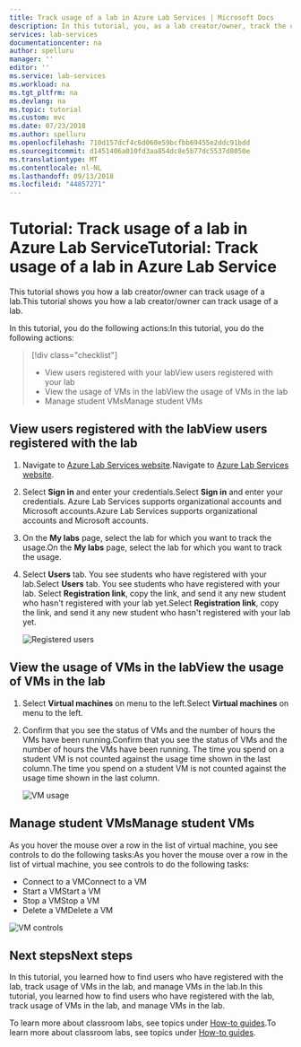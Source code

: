 ```yaml
---
title: Track usage of a lab in Azure Lab Services | Microsoft Docs
description: In this tutorial, you, as a lab creator/owner, track the usage of your lab.
services: lab-services
documentationcenter: na
author: spelluru
manager: ''
editor: ''
ms.service: lab-services
ms.workload: na
ms.tgt_pltfrm: na
ms.devlang: na
ms.topic: tutorial
ms.custom: mvc
ms.date: 07/23/2018
ms.author: spelluru
ms.openlocfilehash: 710d157dcf4c6d060e59bcfbb69455e2ddc91bdd
ms.sourcegitcommit: d1451406a010fd3aa854dc8e5b77dc5537d8050e
ms.translationtype: MT
ms.contentlocale: nl-NL
ms.lasthandoff: 09/13/2018
ms.locfileid: "44857271"
---
```

# <a name="tutorial-track-usage-of-a-lab-in-azure-lab-service"></a><span data-ttu-id="1c80e-103">Tutorial: Track usage of a lab in Azure Lab Service</span><span class="sxs-lookup"><span data-stu-id="1c80e-103">Tutorial: Track usage of a lab in Azure Lab Service</span></span>
<span data-ttu-id="1c80e-104">This tutorial shows you how a lab creator/owner can track usage of a lab.</span><span class="sxs-lookup"><span data-stu-id="1c80e-104">This tutorial shows you how a lab creator/owner can track usage of a lab.</span></span>

<span data-ttu-id="1c80e-105">In this tutorial, you do the following actions:</span><span class="sxs-lookup"><span data-stu-id="1c80e-105">In this tutorial, you do the following actions:</span></span>

> [!div class="checklist"]
> * <span data-ttu-id="1c80e-106">View users registered with your lab</span><span class="sxs-lookup"><span data-stu-id="1c80e-106">View users registered with your lab</span></span>
> * <span data-ttu-id="1c80e-107">View the usage of VMs in the lab</span><span class="sxs-lookup"><span data-stu-id="1c80e-107">View the usage of VMs in the lab</span></span>
> * <span data-ttu-id="1c80e-108">Manage student VMs</span><span class="sxs-lookup"><span data-stu-id="1c80e-108">Manage student VMs</span></span> 


## <a name="view-users-registered-with-the-lab"></a><span data-ttu-id="1c80e-109">View users registered with the lab</span><span class="sxs-lookup"><span data-stu-id="1c80e-109">View users registered with the lab</span></span>

1. <span data-ttu-id="1c80e-110">Navigate to [Azure Lab Services website](https://labs.azure.com).</span><span class="sxs-lookup"><span data-stu-id="1c80e-110">Navigate to [Azure Lab Services website](https://labs.azure.com).</span></span> 
2. <span data-ttu-id="1c80e-111">Select **Sign in** and enter your credentials.</span><span class="sxs-lookup"><span data-stu-id="1c80e-111">Select **Sign in** and enter your credentials.</span></span> <span data-ttu-id="1c80e-112">Azure Lab Services supports organizational accounts and Microsoft accounts.</span><span class="sxs-lookup"><span data-stu-id="1c80e-112">Azure Lab Services supports organizational accounts and Microsoft accounts.</span></span>
3. <span data-ttu-id="1c80e-113">On the **My labs** page, select the lab for which you want to track the usage.</span><span class="sxs-lookup"><span data-stu-id="1c80e-113">On the **My labs** page, select the lab for which you want to track the usage.</span></span> 
4. <span data-ttu-id="1c80e-114">Select **Users** tab. You see students who have registered with your lab.</span><span class="sxs-lookup"><span data-stu-id="1c80e-114">Select **Users** tab. You see students who have registered with your lab.</span></span> <span data-ttu-id="1c80e-115">Select **Registration link**, copy the link, and send it any new student who hasn't registered with your lab yet.</span><span class="sxs-lookup"><span data-stu-id="1c80e-115">Select **Registration link**, copy the link, and send it any new student who hasn't registered with your lab yet.</span></span> 

    ![Registered users](../media/tutorial-track-usage/registered-users.png)

## <a name="view-the-usage-of-vms-in-the-lab"></a><span data-ttu-id="1c80e-117">View the usage of VMs in the lab</span><span class="sxs-lookup"><span data-stu-id="1c80e-117">View the usage of VMs in the lab</span></span> 

1. <span data-ttu-id="1c80e-118">Select **Virtual machines** on menu to the left.</span><span class="sxs-lookup"><span data-stu-id="1c80e-118">Select **Virtual machines** on menu to the left.</span></span> 
2. <span data-ttu-id="1c80e-119">Confirm that you see the status of VMs and the number of hours the VMs have been running.</span><span class="sxs-lookup"><span data-stu-id="1c80e-119">Confirm that you see the status of VMs and the number of hours the VMs have been running.</span></span> <span data-ttu-id="1c80e-120">The time you spend on a student VM is not counted against the usage time shown in the last column.</span><span class="sxs-lookup"><span data-stu-id="1c80e-120">The time you spend on a student VM is not counted against the usage time shown in the last column.</span></span> 

    ![VM usage](../media/tutorial-track-usage/vm-usage.png)

## <a name="manage-student-vms"></a><span data-ttu-id="1c80e-122">Manage student VMs</span><span class="sxs-lookup"><span data-stu-id="1c80e-122">Manage student VMs</span></span> 
<span data-ttu-id="1c80e-123">As you hover the mouse over a row in the list of virtual machine, you see controls to do the following tasks:</span><span class="sxs-lookup"><span data-stu-id="1c80e-123">As you hover the mouse over a row in the list of virtual machine, you see controls to do the following tasks:</span></span> 

- <span data-ttu-id="1c80e-124">Connect to a VM</span><span class="sxs-lookup"><span data-stu-id="1c80e-124">Connect to a VM</span></span>
- <span data-ttu-id="1c80e-125">Start a VM</span><span class="sxs-lookup"><span data-stu-id="1c80e-125">Start a VM</span></span>
- <span data-ttu-id="1c80e-126">Stop a VM</span><span class="sxs-lookup"><span data-stu-id="1c80e-126">Stop a VM</span></span>
- <span data-ttu-id="1c80e-127">Delete a VM</span><span class="sxs-lookup"><span data-stu-id="1c80e-127">Delete a VM</span></span>

![VM controls](../media/tutorial-track-usage/vm-controls.png) 



## <a name="next-steps"></a><span data-ttu-id="1c80e-129">Next steps</span><span class="sxs-lookup"><span data-stu-id="1c80e-129">Next steps</span></span>
<span data-ttu-id="1c80e-130">In this tutorial, you learned how to find users who have registered with the lab, track usage of VMs in the lab, and manage VMs in the lab.</span><span class="sxs-lookup"><span data-stu-id="1c80e-130">In this tutorial, you learned how to find users who have registered with the lab, track usage of VMs in the lab, and manage VMs in the lab.</span></span>

<span data-ttu-id="1c80e-131">To learn more about classroom labs, see topics under [How-to guides](how-to-manage-lab-accounts.md).</span><span class="sxs-lookup"><span data-stu-id="1c80e-131">To learn more about classroom labs, see topics under [How-to guides](how-to-manage-lab-accounts.md).</span></span>
